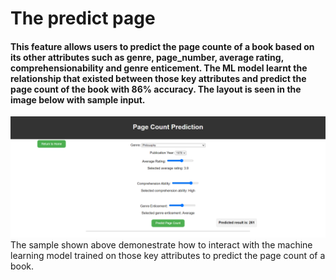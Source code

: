 # The predict page 
#### This feature allows users to predict the page counte of a book based on its other attributes such as genre, page_number, average rating, comprehensionability and genre enticement. The ML model learnt the relationship that existed between those key attributes and predict the page count of the book with 86% accuracy. The layout is seen in the image below with sample input.

<div align = "center">
  <img src="pagecount-prediction.png" alt="Image title">
</div>
The sample shown above demonestrate how to interact with the machine learning model trained on those key attributes to predict the page count of a book. 

